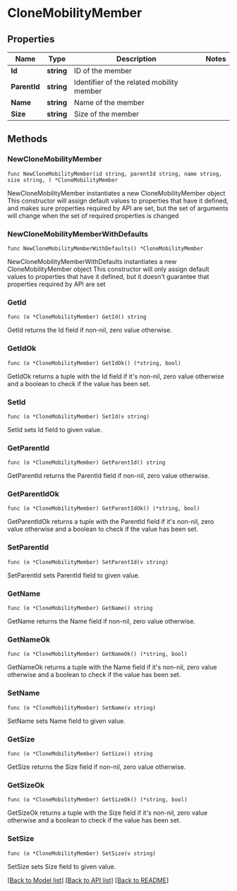 # CloneMobilityMember

## Properties

Name | Type | Description | Notes
------------ | ------------- | ------------- | -------------
**Id** | **string** | ID of the member | 
**ParentId** | **string** | Identifier of the related mobility member | 
**Name** | **string** | Name of the member | 
**Size** | **string** | Size of the member | 

## Methods

### NewCloneMobilityMember

`func NewCloneMobilityMember(id string, parentId string, name string, size string, ) *CloneMobilityMember`

NewCloneMobilityMember instantiates a new CloneMobilityMember object
This constructor will assign default values to properties that have it defined,
and makes sure properties required by API are set, but the set of arguments
will change when the set of required properties is changed

### NewCloneMobilityMemberWithDefaults

`func NewCloneMobilityMemberWithDefaults() *CloneMobilityMember`

NewCloneMobilityMemberWithDefaults instantiates a new CloneMobilityMember object
This constructor will only assign default values to properties that have it defined,
but it doesn't guarantee that properties required by API are set

### GetId

`func (o *CloneMobilityMember) GetId() string`

GetId returns the Id field if non-nil, zero value otherwise.

### GetIdOk

`func (o *CloneMobilityMember) GetIdOk() (*string, bool)`

GetIdOk returns a tuple with the Id field if it's non-nil, zero value otherwise
and a boolean to check if the value has been set.

### SetId

`func (o *CloneMobilityMember) SetId(v string)`

SetId sets Id field to given value.


### GetParentId

`func (o *CloneMobilityMember) GetParentId() string`

GetParentId returns the ParentId field if non-nil, zero value otherwise.

### GetParentIdOk

`func (o *CloneMobilityMember) GetParentIdOk() (*string, bool)`

GetParentIdOk returns a tuple with the ParentId field if it's non-nil, zero value otherwise
and a boolean to check if the value has been set.

### SetParentId

`func (o *CloneMobilityMember) SetParentId(v string)`

SetParentId sets ParentId field to given value.


### GetName

`func (o *CloneMobilityMember) GetName() string`

GetName returns the Name field if non-nil, zero value otherwise.

### GetNameOk

`func (o *CloneMobilityMember) GetNameOk() (*string, bool)`

GetNameOk returns a tuple with the Name field if it's non-nil, zero value otherwise
and a boolean to check if the value has been set.

### SetName

`func (o *CloneMobilityMember) SetName(v string)`

SetName sets Name field to given value.


### GetSize

`func (o *CloneMobilityMember) GetSize() string`

GetSize returns the Size field if non-nil, zero value otherwise.

### GetSizeOk

`func (o *CloneMobilityMember) GetSizeOk() (*string, bool)`

GetSizeOk returns a tuple with the Size field if it's non-nil, zero value otherwise
and a boolean to check if the value has been set.

### SetSize

`func (o *CloneMobilityMember) SetSize(v string)`

SetSize sets Size field to given value.



[[Back to Model list]](../README.md#documentation-for-models) [[Back to API list]](../README.md#documentation-for-api-endpoints) [[Back to README]](../README.md)


